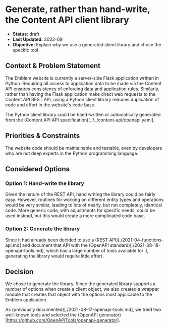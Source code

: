 # Generate, rather than hand-write, the Content API client library

* **Status:** draft
* **Last Updated:** 2022-09
* **Objective:** Explain why we use a generated client library and chose the specific tool

## Context & Problem Statement

The Emblem website is currently a server-side Flask application written in
Python. Requiring all access to application data to be made via the Content API
ensures consistency of enforcing data and application rules. Similarly, rather
than having the Flask application make direct web requests to the Content API
REST API, using a Python client library reduces duplication of code and effort
in the website's code base.

The Python client library could be hand-written or automatically generated from the
(Content API API specification)[../../content-api/openapi.yaml].

## Priorities & Constraints

The website code should be maintainable and testable, even by developers who are
not deep experts in the Python programming language.

## Considered Options

### Option 1: Hand-write the library

Given the nature of the REST API, hand writing the library could be fairly easy.
However, routines for working on different entity types and operations would be
very similar, leading to lots of nearly, but not completely, identical code.
More generic code, with adjustments for specific needs, could be used instead,
but this would create a more complicated code base.

### Option 2: Generate the library

Since it had already been decided to use a (REST API)[./2021-04-functions-api.md]
and document that API with the (OpenAPI standard)[./2021-08-18-openapi-tools.md],
which has a large number of tools available for it, generating the library would
require little effort.

## Decision

We chose to generate the library. Since the generated library supports a number
of options when create a client object, we also created a wrapper module that
creates that object with the options most applicable to the Emblem application.

As (previously documented)[./2021-08-17-openapi-tools.md], we tried two
well-known tools and selected the
(OpenAPI generator)[https://github.com/OpenAPITools/openapi-generator].
